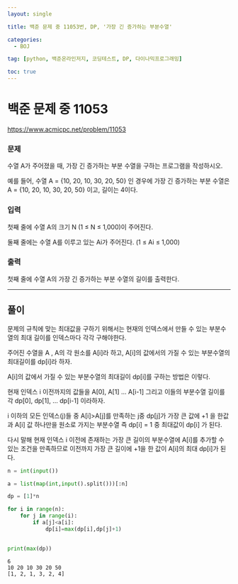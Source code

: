 ```yaml
---
layout: single

title: 백준 문제 중 11053번, DP, '가장 긴 증가하는 부분수열'

categories:
  - BOJ

tag: [python, 백준온라인저지, 코딩테스트, DP, 다이나믹프로그래밍]

toc: true
---
```



# 백준 문제 중 11053
https://www.acmicpc.net/problem/11053

### 문제

수열 A가 주어졌을 때, 가장 긴 증가하는 부분 수열을 구하는 프로그램을 작성하시오.

예를 들어, 수열 A = {10, 20, 10, 30, 20, 50} 인 경우에 가장 긴 증가하는 부분 수열은 A = {10, 20, 10, 30, 20, 50} 이고, 길이는 4이다.

### 입력

첫째 줄에 수열 A의 크기 N (1 ≤ N ≤ 1,000)이 주어진다.

둘째 줄에는 수열 A를 이루고 있는 Ai가 주어진다. (1 ≤ Ai ≤ 1,000)

### 출력

첫째 줄에 수열 A의 가장 긴 증가하는 부분 수열의 길이를 출력한다.

---

## 풀이

문제의 규칙에 맞는 최대값을 구하기 위해서는 현재의 인덱스에서 만들 수 있는 부분수열의 최대 길이를 인덱스마다 각각 구해야한다.

주어진 수열을 A , A의 각 원소를 A[i]라 하고, A[i]의 값에서의 가질 수 있는 부분수열의 최대길이를 dp[i]라 하자.

A[i]의 값에서 가질 수 있는 부분수열의 최대길이 dp[i]를 구하는 방법은 이렇다.  

 현재 인덱스 i 이전까지의 값들을 A[0], A[1] ... A[i-1] 그리고 이들의 부분수열 길이를 각 dp[0], dp[1], ... dp[i-1] 이라하자.

i 이하의 모든 인덱스(j)들 중 A[i]>A[j]를 만족하는 j중 dp[j]가 가장 큰 값에 +1 을 한값과 A[i] 값 하나만을 원소로 가지는 부분수열 즉 dp[i] = 1 중 최대값이 dp[i] 가 된다.

다시 말해 현재 인덱스 i 이전에 존재하는 가장 큰 길이의 부분수열에 A[i]를 추가할 수 있는 조건을 만족하므로 이전까지 가장 큰 길이에 +1을 한 값이 A[i]의 최대 dp[i]가 된다.


```python
n = int(input())

a = list(map(int,input().split()))[:n]

dp = [1]*n

for i in range(n):
    for j in range(i):
        if a[j]<a[i]:
            dp[i]=max(dp[i],dp[j]+1)
           

print(max(dp))
```

    6
    10 20 10 30 20 50
    [1, 2, 1, 3, 2, 4]

